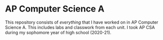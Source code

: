 # AP Computer Science A

This repository consists of *everything* that I have worked on in AP Computer Science A. This includes labs and classwork from each unit. I took AP CSA during my sophomore year of high school (2020-21).
